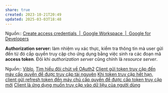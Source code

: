 ```yaml
---
share: true
created: 2023-10-21T20:49
updated: 2025-03-03T18:48
---
```

Nguồn:: [Create access credentials  |  Google Workspace  |  Google for Developers](https://developers.google.com/workspace/guides/create-credentials)

**Authorization server:** làm nhiệm vụ xác thực, kiểm tra thông tin mà user gửi đến từ đó cấp quyền truy cập cho ứng dụng bằng việc sinh ra các đoạn mã **access token**. Đôi khi _authorization server_ cũng chính là _resource server_.

Nguồn:: [Viblo](../../../%E2%9C%8D%EF%B8%8FL%E1%BA%ADp%20tr%C3%ACnh/%CE%9E%20Ngu%E1%BB%93n%20v%C3%A0%20t%C3%A0i%20nguy%C3%AAn%20h%E1%BB%97%20tr%E1%BB%A3/%CE%9E%20Ngu%E1%BB%93n/Viblo.md), [Tìm hiểu đôi chút về OAuth2](https://viblo.asia/p/tim-hieu-doi-chut-ve-oauth2-eW65GvMLlDO)
[Client gửi token truy cập đến máy cấp quyền để được truy cập tài nguyên](./Client%20g%E1%BB%ADi%20token%20truy%20c%E1%BA%ADp%20%C4%91%E1%BA%BFn%20m%C3%A1y%20c%E1%BA%A5p%20quy%E1%BB%81n%20%C4%91%E1%BB%83%20%C4%91%C6%B0%E1%BB%A3c%20truy%20c%E1%BA%ADp%20t%C3%A0i%20nguy%C3%AAn.md)
[Khi token truy cập hết hạn, client gửi refresh token đến máy chủ cấp quyền để được cấp token truy cập mới](./Khi%20token%20truy%20c%E1%BA%ADp%20h%E1%BA%BFt%20h%E1%BA%A1n,%20client%20g%E1%BB%ADi%20refresh%20token%20%C4%91%E1%BA%BFn%20m%C3%A1y%20ch%E1%BB%A7%20c%E1%BA%A5p%20quy%E1%BB%81n%20%C4%91%E1%BB%83%20%C4%91%C6%B0%E1%BB%A3c%20c%E1%BA%A5p%20token%20truy%20c%E1%BA%ADp%20m%E1%BB%9Bi.md)
[Client là ứng dụng muốn truy cập vào dữ liệu của người dùng](../Client%20l%C3%A0%20%E1%BB%A9ng%20d%E1%BB%A5ng%20mu%E1%BB%91n%20truy%20c%E1%BA%ADp%20v%C3%A0o%20d%E1%BB%AF%20li%E1%BB%87u%20c%E1%BB%A7a%20ng%C6%B0%E1%BB%9Di%20d%C3%B9ng.md)
